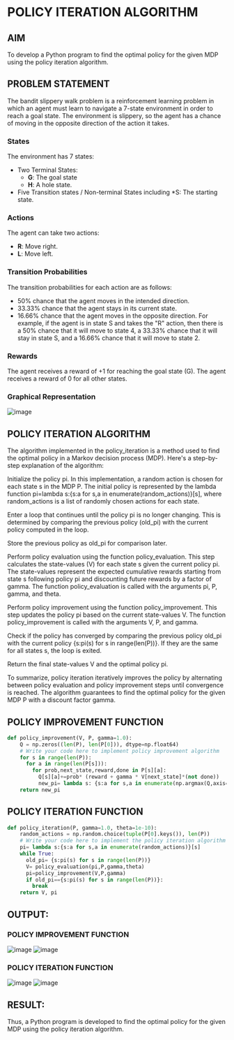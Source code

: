 # POLICY ITERATION ALGORITHM

## AIM
To develop a Python program to find the optimal policy for the given MDP using the policy iteration algorithm.

## PROBLEM STATEMENT
The bandit slippery walk problem is a reinforcement learning problem in which an agent must learn to navigate a 7-state environment in order to reach a goal state. The environment is slippery, so the agent has a chance of moving in the opposite direction of the action it takes.

### States
The environment has 7 states:

- Two Terminal States:
  * **G**: The goal state
  * **H**: A hole state.
- Five Transition states / Non-terminal States including
  *S: The starting state.
### Actions
The agent can take two actions:

* **R**: Move right.
* **L**: Move left.
### Transition Probabilities
The transition probabilities for each action are as follows:
- 50% chance that the agent moves in the intended direction.
- 33.33% chance that the agent stays in its current state.
- 16.66% chance that the agent moves in the opposite direction.
For example, if the agent is in state S and takes the "R" action, then there is a 50% chance that it will move to state 4, a 33.33% chance that it will stay in state S, and a 16.66% chance that it will move to state 2.

### Rewards
The agent receives a reward of +1 for reaching the goal state (G). The agent receives a reward of 0 for all other states.

### Graphical Representation
![image](https://github.com/Meenakshi0907/policy-iteration-algorithm/assets/94165108/8c677589-4a1d-4b57-acc8-407caea3acd4)

## POLICY ITERATION ALGORITHM
The algorithm implemented in the policy_iteration is a method used to find the optimal policy in a Markov decision process (MDP). Here's a step-by-step explanation of the algorithm:

Initialize the policy pi. In this implementation, a random action is chosen for each state s in the MDP P. The initial policy is represented by the lambda function pi=lambda s:{s:a for s,a in enumerate(random_actions)}[s], where random_actions is a list of randomly chosen actions for each state.

Enter a loop that continues until the policy pi is no longer changing. This is determined by comparing the previous policy (old_pi) with the current policy computed in the loop.

Store the previous policy as old_pi for comparison later.

Perform policy evaluation using the function policy_evaluation. This step calculates the state-values (V) for each state s given the current policy pi. The state-values represent the expected cumulative rewards starting from state s following policy pi and discounting future rewards by a factor of gamma. The function policy_evaluation is called with the arguments pi, P, gamma, and theta.

Perform policy improvement using the function policy_improvement. This step updates the policy pi based on the current state-values V. The function policy_improvement is called with the arguments V, P, and gamma.

Check if the policy has converged by comparing the previous policy old_pi with the current policy {s:pi(s) for s in range(len(P))}. If they are the same for all states s, the loop is exited.

Return the final state-values V and the optimal policy pi.

To summarize, policy iteration iteratively improves the policy by alternating between policy evaluation and policy improvement steps until convergence is reached. The algorithm guarantees to find the optimal policy for the given MDP P with a discount factor gamma.

## POLICY IMPROVEMENT FUNCTION
```py
def policy_improvement(V, P, gamma=1.0):
    Q = np.zeros((len(P), len(P[0])), dtype=np.float64)
    # Write your code here to implement policy improvement algorithm
    for s in range(len(P)):
      for a in range(len(P[s])):
        for prob,next_state,reward,done in P[s][a]:
          Q[s][a]+=prob* (reward + gamma * V[next_state]*(not done))
          new_pi= lambda s: {s:a for s,a in enumerate(np.argmax(Q,axis=1))}[s]
    return new_pi
```
## POLICY ITERATION FUNCTION
```py
def policy_iteration(P, gamma=1.0, theta=1e-10):
    random_actions = np.random.choice(tuple(P[0].keys()), len(P))
    # Write your code here to implement the policy iteration algorithm
    pi= lambda s:{s:a for s,a in enumerate(random_actions)}[s]
    while True:
      old_pi= {s:pi(s) for s in range(len(P))}
      V= policy_evaluation(pi,P,gamma,theta)
      pi=policy_improvement(V,P,gamma)
      if old_pi=={s:pi(s) for s in range(len(P))}:
        break
    return V, pi
```
## OUTPUT:
### POLICY IMPROVEMENT FUNCTION
![image](https://github.com/Meenakshi0907/policy-iteration-algorithm/assets/94165108/ac5613a1-51d0-4ca3-9667-b1bd2fb18611)
![image](https://github.com/Meenakshi0907/policy-iteration-algorithm/assets/94165108/ef86e36d-b7b1-4c96-a12e-6abca8b31d05)

### POLICY ITERATION FUNCTION
![image](https://github.com/Meenakshi0907/policy-iteration-algorithm/assets/94165108/0a3e5552-d3f4-4bf3-a031-ade54b849f36)
![image](https://github.com/Meenakshi0907/policy-iteration-algorithm/assets/94165108/d02f0847-1a38-4f4d-820e-4983e66b7d3c)

## RESULT:
Thus, a Python program is developed to find the optimal policy for the given MDP using the policy iteration algorithm.
